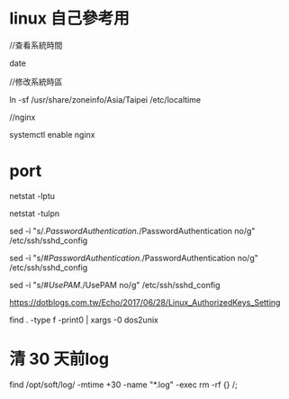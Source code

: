 # linux 自己參考用


//查看系統時間

date

//修改系統時區

ln -sf /usr/share/zoneinfo/Asia/Taipei /etc/localtime

//nginx

systemctl enable nginx


# port

netstat -lptu

netstat -tulpn



sed -i "s/.*PasswordAuthentication.*/PasswordAuthentication no/g" /etc/ssh/sshd_config

sed -i "s/#*PasswordAuthentication.*/PasswordAuthentication no/g" /etc/ssh/sshd_config

sed -i "s/#*UsePAM.*/UsePAM no/g" /etc/ssh/sshd_config



https://dotblogs.com.tw/Echo/2017/06/28/Linux_AuthorizedKeys_Setting


find . -type f -print0 | xargs -0 dos2unix

# 清 30 天前log
find /opt/soft/log/ -mtime +30 -name "*.log" -exec rm -rf {} /;
